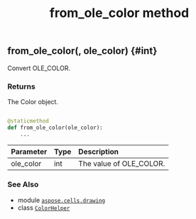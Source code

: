 ﻿---
title: from_ole_color method
second_title: Aspose.Cells for Python via .NET API References
description: 
type: docs
weight: 20
url: /aspose.cells.drawing/colorhelper/from_ole_color/
is_root: false
---

## from_ole_color(, ole_color) {#int}

Convert OLE_COLOR.


### Returns 


The Color object.


```python

@staticmethod
def from_ole_color(ole_color):
    ...
```


| Parameter | Type | Description |
| :- | :- | :- |
| ole_color | int | The value of OLE_COLOR. |



### See Also
* module [`aspose.cells.drawing`](../../)
* class [`ColorHelper`](/cells/python-net/aspose.cells.drawing/colorhelper)
